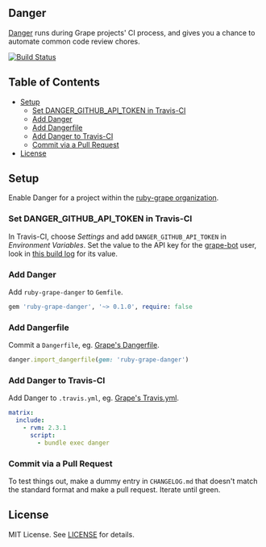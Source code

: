 ## Danger

[Danger](http://danger.systems) runs during Grape projects' CI process, and gives you a chance to automate common code review chores.

[![Build Status](https://travis-ci.org/ruby-grape/danger.svg?branch=master)](https://travis-ci.org/ruby-grape/danger)

## Table of Contents

- [Setup](#setup)
  - [Set DANGER_GITHUB_API_TOKEN in Travis-CI](#set-danger_github_api_token-in-travis-ci)
  - [Add Danger](#add-danger)
  - [Add Dangerfile](#add-dangerfile)
  - [Add Danger to Travis-CI](#add-danger-to-travis-ci)
  - [Commit via a Pull Request](#commit-via-a-pull-request)
- [License](#license)

## Setup

Enable Danger for a project within the [ruby-grape organization](https://github.com/ruby-grape).

### Set DANGER_GITHUB_API_TOKEN in Travis-CI

In Travis-CI, choose _Settings_ and add `DANGER_GITHUB_API_TOKEN` in _Environment Variables_. Set the value to the API key for the [grape-bot](https://github.com/grape-bot) user, look in [this build log](https://travis-ci.org/ruby-grape/danger/builds/148579641) for its value.

### Add Danger

Add `ruby-grape-danger` to `Gemfile`.

```ruby
gem 'ruby-grape-danger', '~> 0.1.0', require: false
```

### Add Dangerfile

Commit a `Dangerfile`, eg. [Grape's Dangerfile](https://github.com/ruby-grape/grape/blob/master/Dangerfile).

```ruby
danger.import_dangerfile(gem: 'ruby-grape-danger')
```

### Add Danger to Travis-CI

Add Danger to `.travis.yml`, eg. [Grape's Travis.yml](https://github.com/ruby-grape/grape/blob/master/.travis.yml).

```yaml
matrix:
  include:
    - rvm: 2.3.1
      script:
        - bundle exec danger
```

### Commit via a Pull Request

To test things out, make a dummy entry in `CHANGELOG.md` that doesn't match the standard format and make a pull request. Iterate until green.

## License

MIT License. See [LICENSE](LICENSE) for details.

